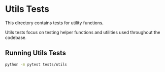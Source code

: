 # Utils Tests

This directory contains tests for utility functions.

Utils tests focus on testing helper functions and utilities used throughout the codebase.

## Running Utils Tests

```bash
python -m pytest tests/utils
```